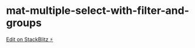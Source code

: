 # mat-multiple-select-with-filter-and-groups

[Edit on StackBlitz ⚡️](https://stackblitz.com/edit/mat-multiple-select-with-filter-and-groups)